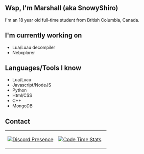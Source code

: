 ## Wsp, I'm Marshall (aka SnowyShiro)
I'm an 18 year old full-time student from British Columbia, Canada.
## I'm currently working on
- Lua/Luau decompiler
- Nebxplorer
## Languages/Tools I know
- Lua/Luau
- Javascript/NodeJS
- Python
- Html/CSS
- C++
- MongoDB
## Contact
<table width='100%'style='border:0px solid #0D1117'>
  <td width='50%'>
    
[![Discord Presence](https://lanyard.cnrad.dev/api/334191170060288010)](https://discord.com/users/334191170060288010)
  </td>
  <td width='50%'>
    
[![Code Time Stats](https://github-readme-stats.vercel.app/api/wakatime?username=SnowyShiro&show_icons=true&langs_count=5&bg_color=1A1C1F&text_color=CCC&title_color=804CA0&hide_border=true)]()
  </td>
</table>

